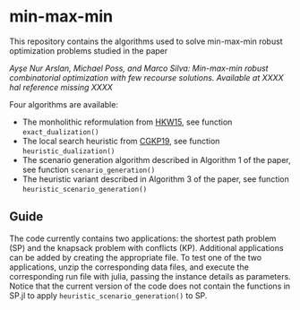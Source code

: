 # min-max-min

This repository contains the algorithms used to solve min-max-min robust optimization problems studied in the paper

*Ayşe Nur Arslan, Michael Poss, and Marco Silva: Min-max-min robust combinatorial optimization with few recourse solutions. Available at XXXX hal reference missing XXXX*

Four algorithms are available:
* The monholithic reformulation from [HKW15](https://doi.org/10.1287/opre.2015.1392 "K-Adaptability in Two-Stage Robust Binary Programming"), see function `exact_dualization()`
* The local search heuristic from [CGKP19](https://doi.org/10.1016/j.ejor.2019.05.045 "Faster algorithms for min-max-min robustness for combinatorial problems with budgeted uncertainty"), see function `heuristic_dualization()`
* The scenario generation algorithm described in Algorithm 1 of the paper, see function `scenario_generation()`
* The heuristic variant described in Algorithm 3 of the paper, see function `heuristic_scenario_generation()`

## Guide

The code currently contains two applications: the shortest path problem (SP) and the knapsack problem with conflicts (KP). Additional applications can be added by creating the appropriate file. To test one of the two applications, unzip the corresponding data files, and execute the corresponding run file with julia, passing the instance details as parameters. Notice that the current version of the code does not contain the functions in SP.jl to apply `heuristic_scenario_generation()` to SP.
